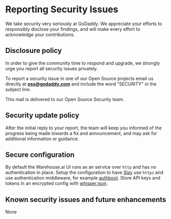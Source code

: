 # Reporting Security Issues

We take security very seriously at GoDaddy. We appreciate your efforts to
responsibly disclose your findings, and will make every effort to acknowledge
your contributions.

## Disclosure policy

In order to give the community time to respond and upgrade, we strongly urge you
report all security issues privately.

To report a security issue in one of our Open Source projects email us directly
at **oss@godaddy.com** and include the word "SECURITY" in the subject line.

This mail is delivered to our Open Source Security team.

## Security update policy

After the initial reply to your report, the team will keep you informed of the
progress being made towards a fix and announcement, and may ask for additional
information or guidance.

## Secure configuration

By default the Warehouse.ai UI runs as an service over `http` and has no authentication in place.
Setup the configuration to have [Slay] use `https` and use authentication middleware, for example [authboot].
Store API keys and tokens in an encrypted config with [whisper.json][whisper].

## Known security issues and future enhancements

None

[Slay]: https://github.com/godaddy/slay
[authboot]: https://github.com/warehouseai/authboot
[whisper]: https://github.com/jcrugzz/whisper.json
